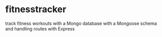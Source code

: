 # fitnesstracker
track fitness workouts with a Mongo database with a Mongoose schema and handling routes with Express
